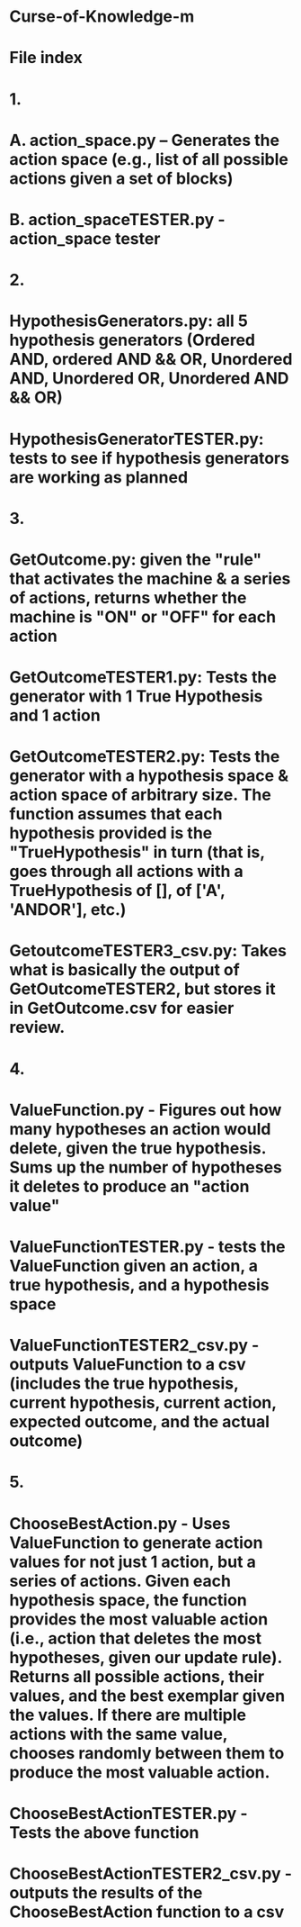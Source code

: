 # Curse-of-Knowledge-m
# File index

# 1.
  # A. action_space.py – Generates the action space (e.g., list of all possible actions given a set of blocks)
  # B. action_spaceTESTER.py - action_space tester

# 2. 
  # HypothesisGenerators.py: all 5 hypothesis generators (Ordered AND, ordered AND && OR, Unordered AND, Unordered OR, Unordered AND &&                                OR)
  # HypothesisGeneratorTESTER.py: tests to see if hypothesis generators are working as planned

# 3. 
  # GetOutcome.py: given the "rule" that activates the machine & a series of actions, returns whether the machine is "ON" or "OFF" for                       each action
  # GetOutcomeTESTER1.py: Tests the generator with 1 True Hypothesis and 1 action
  # GetOutcomeTESTER2.py: Tests the generator with a hypothesis space & action space of arbitrary size. The function assumes that each                                hypothesis provided is the "TrueHypothesis" in turn (that is, goes through all actions with a TrueHypothesis of                            [], of ['A', 'ANDOR'], etc.)
  # GetoutcomeTESTER3_csv.py: Takes what is basically the output of GetOutcomeTESTER2, but stores it in GetOutcome.csv for easier review.

# 4. 
  # ValueFunction.py - Figures out how many hypotheses an action would delete, given the true hypothesis. Sums up the number of hypotheses                        it deletes to produce an "action value" 
  # ValueFunctionTESTER.py - tests the ValueFunction given an action, a true hypothesis, and a hypothesis space
  # ValueFunctionTESTER2_csv.py - outputs ValueFunction to a csv (includes the true hypothesis, current hypothesis, current action,                                          expected outcome, and the actual outcome)
  
# 5. 
  # ChooseBestAction.py - Uses ValueFunction to generate action values for not just 1 action, but a series of actions. Given each                                   hypothesis space, the function provides the most valuable action (i.e., action that deletes the most hypotheses,                           given our update rule). Returns all possible actions, their values, and the best exemplar given the values. If                             there are multiple actions with the same value, chooses randomly between them to produce the most valuable                                 action.
  # ChooseBestActionTESTER.py - Tests the above function
  # ChooseBestActionTESTER2_csv.py - outputs the results of the ChooseBestAction function to a csv


